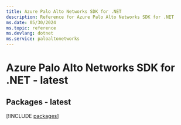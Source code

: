 ```yaml
---
title: Azure Palo Alto Networks SDK for .NET
description: Reference for Azure Palo Alto Networks SDK for .NET
ms.date: 05/30/2024
ms.topic: reference
ms.devlang: dotnet
ms.service: paloaltonetworks
---
```

# Azure Palo Alto Networks SDK for .NET - latest
## Packages - latest
[!INCLUDE [packages](palo-alto-networks-index.md)]